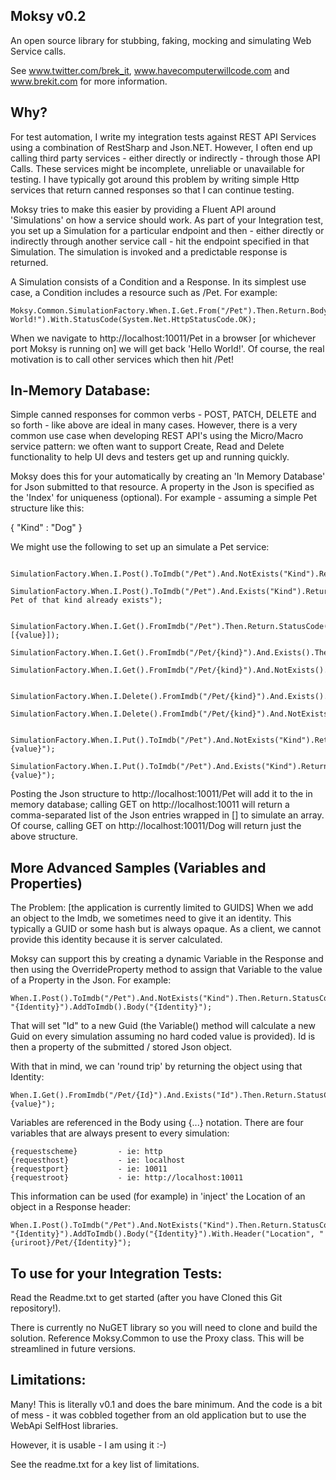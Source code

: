 Moksy v0.2
----------
An open source library for stubbing, faking, mocking and simulating Web Service calls.

See www.twitter.com/brek_it, www.havecomputerwillcode.com and www.brekit.com for more information. 


Why?
----
For test automation, I write my integration tests against REST API Services using a combination of RestSharp and Json.NET. However, I often end up calling third party services - either directly or indirectly - through those API Calls. These services might be incomplete, unreliable or unavailable for testing. I have typically got around this problem by writing simple Http services that return canned responses so that I can continue testing.

Moksy tries to make this easier by providing a Fluent API around 'Simulations' on how a service should work. As part of your Integration test, you set up a Simulation for a particular endpoint and then - either directly or indirectly through another service call - hit the endpoint specified in that Simulation. The simulation is invoked and a predictable response is returned.

A Simulation consists of a Condition and a Response. In its simplest use case, a Condition includes a resource such as /Pet. For example:

    Moksy.Common.SimulationFactory.When.I.Get.From("/Pet").Then.Return.Body("Hello World!").With.StatusCode(System.Net.HttpStatusCode.OK);

When we navigate to http://localhost:10011/Pet in a browser [or whichever port Moksy is running on] we will get back 'Hello World!'. Of course, the real motivation is to call other services which then hit /Pet!


In-Memory Database:
-------------------
Simple canned responses for common verbs - POST, PATCH, DELETE and so forth - like above are ideal in many cases. However, there is a very common use case when developing REST API's using the Micro/Macro service pattern: we often want to support Create, Read and Delete functionality to help UI devs and testers get up and running quickly. 

Moksy does this for your automatically by creating an 'In Memory Database' for Json submitted to that resource. A property in the Json is specified as the 'Index' for uniqueness (optional). For example - assuming a simple Pet structure like this:

{ "Kind" : "Dog" }

We might use the following to set up an simulate a Pet service:

		SimulationFactory.When.I.Post().ToImdb("/Pet").And.NotExists("Kind").Return.StatusCode(System.Net.HttpStatusCode.Created).And.AddToImdb();
		SimulationFactory.When.I.Post().ToImdb("/Pet").And.Exists("Kind").Return.StatusCode(System.Net.HttpStatusCode.BadRequest).And.Body("A Pet of that kind already exists");
		
		SimulationFactory.When.I.Get().FromImdb("/Pet").Then.Return.StatusCode(System.Net.HttpStatusCode.OK).With.Body("[{value}]);
		SimulationFactory.When.I.Get().FromImdb("/Pet/{kind}").And.Exists().Then.Return.StatusCode(System.Net.HttpStatusCode.OK);
		SimulationFactory.When.I.Get().FromImdb("/Pet/{kind}").And.NotExists().Then.Return.StatusCode(System.Net.HttpStatusCode.NotFound);

		SimulationFactory.When.I.Delete().FromImdb("/Pet/{kind}").And.Exists().Then.Return.StatusCode(System.Net.HttpStatusCode.NoContent).And.RemoveFromImdb();
		SimulationFactory.When.I.Delete().FromImdb("/Pet/{kind}").And.NotExists().Then.Return.StatusCode(System.Net.HttpStatusCode.NoContent);
		
		SimulationFactory.When.I.Put().ToImdb("/Pet").And.NotExists("Kind").Return.StatusCode(System.Net.HttpStatusCode.Created).And.AddToImdb().And.Return.Body("{value}");
		SimulationFactory.When.I.Put().ToImdb("/Pet").And.Exists("Kind").Return.StatusCode(System.Net.HttpStatusCode.OK).And.AddToImdb().And.Return.Body("{value}");		
		
Posting the Json structure to http://localhost:10011/Pet will add it to the in memory database; calling GET on http://localhost:10011 will return a comma-separated
list of the Json entries wrapped in [] to simulate an array. Of course, calling GET on http://localhost:10011/Dog will return just the above structure. 


More Advanced Samples (Variables and Properties)
------------------------------------------------
The Problem: [the application is currently limited to GUIDS]
When we add an object to the Imdb, we sometimes need to give it an identity. This typically a GUID or some hash but is always opaque. As a client, we cannot provide this identity because it is server calculated. 

Moksy can support this by creating a dynamic Variable in the Response and then using the OverrideProperty method to assign that Variable to the value of a Property in the Json. 
For example:

	When.I.Post().ToImdb("/Pet").And.NotExists("Kind").Then.Return.StatusCode(System.Net.HttpStatusCode.Created).With.Variable("Identity").OverrideProperty("Id", "{Identity}").AddToImdb().Body("{Identity}");

That will set "Id" to a new Guid (the Variable() method will calculate a new Guid on every simulation assuming no hard coded value is provided). Id is then a property of the submitted / stored Json object.

With that in mind, we can 'round trip' by returning the object using that Identity:

	When.I.Get().FromImdb("/Pet/{Id}").And.Exists("Id").Then.Return.StatusCode(System.Net.HttpStatusCode.OK).And.Body("{value}");

Variables are referenced in the Body using {...} notation. There are four variables that are always present to every simulation:

	{requestscheme}			- ie: http
	{requesthost}			- ie: localhost
	{requestport}			- ie: 10011
	{requestroot}			- ie: http://localhost:10011

This information can be used (for example) in 'inject' the Location of an object in a Response header:

	When.I.Post().ToImdb("/Pet").And.NotExists("Kind").Then.Return.StatusCode(System.Net.HttpStatusCode.Created).With.Variable("Identity").OverrideProperty("Id", "{Identity}").AddToImdb().Body("{Identity}").With.Header("Location", "{uriroot}/Pet/{Identity}");



To use for your Integration Tests:
----------------------------------
Read the Readme.txt to get started (after you have Cloned this Git repository!). 

There is currently no NuGET library so you will need to clone and build the solution. Reference Moksy.Common to use the Proxy class. This will be streamlined in future versions.



Limitations:
------------
Many! This is literally v0.1 and does the bare minimum. And the code is a bit of mess - it was cobbled together from an old application but to use the WebApi SelfHost libraries.

However, it is usable - I am using it :-)

See the readme.txt for a key list of limitations. 
